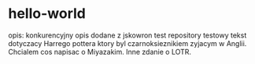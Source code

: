# hello-world
opis: konkurencyjny opis
dodane z jskowron
test repository
testowy tekst dotyczacy Harrego pottera ktory byl czarnoksieznikiem zyjacym w Anglii.
Chcialem cos napisac o Miyazakim.
Inne zdanie o LOTR.
